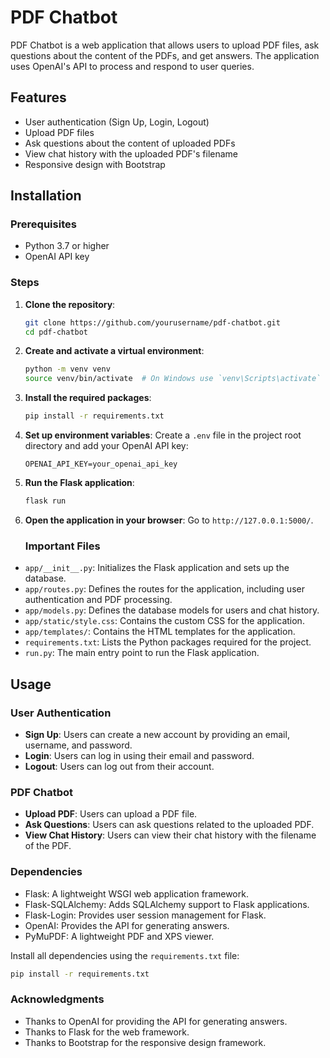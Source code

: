 # PDF Chatbot

PDF Chatbot is a web application that allows users to upload PDF files, ask questions about the content of the PDFs, and get answers. The application uses OpenAI's API to process and respond to user queries.

## Features

- User authentication (Sign Up, Login, Logout)
- Upload PDF files
- Ask questions about the content of uploaded PDFs
- View chat history with the uploaded PDF's filename
- Responsive design with Bootstrap

## Installation

### Prerequisites

- Python 3.7 or higher
- OpenAI API key

### Steps

1. **Clone the repository**:
    ```bash
    git clone https://github.com/yourusername/pdf-chatbot.git
    cd pdf-chatbot
    ```

2. **Create and activate a virtual environment**:
    ```bash
    python -m venv venv
    source venv/bin/activate  # On Windows use `venv\Scripts\activate`
    ```

3. **Install the required packages**:
    ```bash
    pip install -r requirements.txt
    ```

4. **Set up environment variables**:
    Create a `.env` file in the project root directory and add your OpenAI API key:
    ```plaintext
    OPENAI_API_KEY=your_openai_api_key
    ```

5. **Run the Flask application**:
    ```bash
    flask run
    ```

6. **Open the application in your browser**:
    Go to `http://127.0.0.1:5000/`.

   ### Important Files

- `app/__init__.py`: Initializes the Flask application and sets up the database.
- `app/routes.py`: Defines the routes for the application, including user authentication and PDF processing.
- `app/models.py`: Defines the database models for users and chat history.
- `app/static/style.css`: Contains the custom CSS for the application.
- `app/templates/`: Contains the HTML templates for the application.
- `requirements.txt`: Lists the Python packages required for the project.
- `run.py`: The main entry point to run the Flask application.

## Usage

### User Authentication

- **Sign Up**: Users can create a new account by providing an email, username, and password.
- **Login**: Users can log in using their email and password.
- **Logout**: Users can log out from their account.

### PDF Chatbot

- **Upload PDF**: Users can upload a PDF file.
- **Ask Questions**: Users can ask questions related to the uploaded PDF.
- **View Chat History**: Users can view their chat history with the filename of the PDF.

### Dependencies

- Flask: A lightweight WSGI web application framework.
- Flask-SQLAlchemy: Adds SQLAlchemy support to Flask applications.
- Flask-Login: Provides user session management for Flask.
- OpenAI: Provides the API for generating answers.
- PyMuPDF: A lightweight PDF and XPS viewer.

Install all dependencies using the `requirements.txt` file:
```bash
pip install -r requirements.txt
```

### Acknowledgments
- Thanks to OpenAI for providing the API for generating answers.
- Thanks to Flask for the web framework.
- Thanks to Bootstrap for the responsive design framework.
